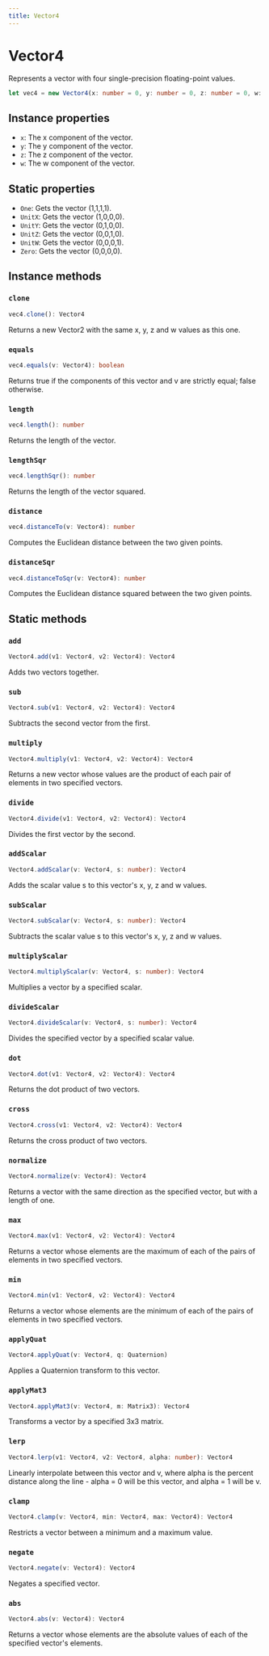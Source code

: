 ```yaml
---
title: Vector4 
---
```


# Vector4
Represents a vector with four single-precision floating-point values.
```typescript
let vec4 = new Vector4(x: number = 0, y: number = 0, z: number = 0, w: number = 1)
```

## Instance properties
- `x`: The x component of the vector.
- `y`: The y component of the vector.
- `z`: The z component of the vector.
- `w`: The w component of the vector.

## Static properties
- `One`: Gets the vector (1,1,1,1).
- `UnitX`: Gets the vector (1,0,0,0).
- `UnitY`: Gets the vector (0,1,0,0).
- `UnitZ`: Gets the vector (0,0,1,0).
- `UnitW`: Gets the vector (0,0,0,1).
- `Zero`: Gets the vector (0,0,0,0).

## Instance methods
### `clone`
```typescript
vec4.clone(): Vector4
```
Returns a new Vector2 with the same x, y, z and w values as this one.

### `equals`
```typescript
vec4.equals(v: Vector4): boolean
```
Returns true if the components of this vector and v are strictly equal; false otherwise.

### `length`
```typescript
vec4.length(): number
```
Returns the length of the vector.

### `lengthSqr`
```typescript
vec4.lengthSqr(): number
```
Returns the length of the vector squared.

### `distance`
```typescript
vec4.distanceTo(v: Vector4): number
```
Computes the Euclidean distance between the two given points.

### `distanceSqr`
```typescript
vec4.distanceToSqr(v: Vector4): number
```
Computes the Euclidean distance squared between the two given points.

## Static methods
### `add`
```typescript
Vector4.add(v1: Vector4, v2: Vector4): Vector4
```
Adds two vectors together.

### `sub`
```typescript
Vector4.sub(v1: Vector4, v2: Vector4): Vector4
```
Subtracts the second vector from the first.

### `multiply`
```typescript
Vector4.multiply(v1: Vector4, v2: Vector4): Vector4
```
Returns a new vector whose values are the product of each pair of elements in two specified vectors.

### `divide`
```typescript
Vector4.divide(v1: Vector4, v2: Vector4): Vector4
```
Divides the first vector by the second.

### `addScalar`
```typescript
Vector4.addScalar(v: Vector4, s: number): Vector4
```
Adds the scalar value s to this vector's x, y, z and w values.

### `subScalar`
```typescript
Vector4.subScalar(v: Vector4, s: number): Vector4
```
Subtracts the scalar value s to this vector's x, y, z and w values.

### `multiplyScalar`
```typescript
Vector4.multiplyScalar(v: Vector4, s: number): Vector4
```
Multiplies a vector by a specified scalar.

### `divideScalar`
```typescript
Vector4.divideScalar(v: Vector4, s: number): Vector4
```
Divides the specified vector by a specified scalar value.

### `dot`
```typescript
Vector4.dot(v1: Vector4, v2: Vector4): Vector4
```
Returns the dot product of two vectors.

### `cross`
```typescript
Vector4.cross(v1: Vector4, v2: Vector4): Vector4
```
Returns the cross product of two vectors.

### `normalize`
```typescript
Vector4.normalize(v: Vector4): Vector4
```
Returns a vector with the same direction as the specified vector, but with a length of one.

### `max`
```typescript
Vector4.max(v1: Vector4, v2: Vector4): Vector4
```
Returns a vector whose elements are the maximum of each of the pairs of elements in two specified vectors.

### `min`
```typescript
Vector4.min(v1: Vector4, v2: Vector4): Vector4
```
Returns a vector whose elements are the minimum of each of the pairs of elements in two specified vectors.

### `applyQuat`
```typescript
Vector4.applyQuat(v: Vector4, q: Quaternion)
```
Applies a Quaternion transform to this vector.

### `applyMat3`
```typescript
Vector4.applyMat3(v: Vector4, m: Matrix3): Vector4
```
Transforms a vector by a specified 3x3 matrix.

### `lerp`
```typescript
Vector4.lerp(v1: Vector4, v2: Vector4, alpha: number): Vector4
```
Linearly interpolate between this vector and v, where alpha is the percent distance along the line - alpha = 0 will be this vector, and alpha = 1 will be v.

### `clamp`
```typescript
Vector4.clamp(v: Vector4, min: Vector4, max: Vector4): Vector4
```
Restricts a vector between a minimum and a maximum value.

### `negate`
```typescript
Vector4.negate(v: Vector4): Vector4
```
Negates a specified vector.

### `abs`
```typescript
Vector4.abs(v: Vector4): Vector4
```
Returns a vector whose elements are the absolute values of each of the 
specified vector's elements.
